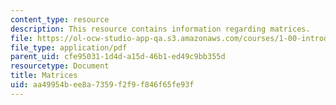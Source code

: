 ```yaml
---
content_type: resource
description: This resource contains information regarding matrices.
file: https://ol-ocw-studio-app-qa.s3.amazonaws.com/courses/1-00-introduction-to-computers-and-engineering-problem-solving-spring-2012/aa49954bee8a7359f2f9f846f65fe93f_MIT1_00S12_Lec_30.pdf
file_type: application/pdf
parent_uid: cfe95031-1d4d-a15d-46b1-ed49c9bb355d
resourcetype: Document
title: Matrices
uid: aa49954b-ee8a-7359-f2f9-f846f65fe93f
---
```

